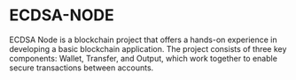 # ECDSA-NODE
ECDSA Node is a blockchain project that offers a hands-on experience in developing a basic blockchain application. The project consists of three key components: Wallet, Transfer, and Output, which work together to enable secure transactions between accounts.
